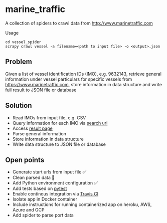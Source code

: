 # marine_traffic
A collection of spiders to crawl data from http://www.marinetraffic.com

Usage
```
cd vessel_spider
scrapy crawl vessel -a filename=<path to input file> -o <output>.json
```

## Problem
Given a list of vessel identification IDs (IMO), e.g. 9632143, retrieve general information under vessel particulars for specific vessels from https://www.marinetraffic.com, store information in data structure and write full result to JSON file or database

## Solution
* Read IMOs from input file, e.g. CSV
* Query information for each IMO via [search url](https://www.marinetraffic.com/en/ais/index/search/all?keyword=)
* Access [result page](https://www.marinetraffic.com/en/ais/details/ships/shipid:3409595/mmsi:219630000/vessel:9632143)
* Parse general information
* Store information in data structure
* Write data structure to JSON file or database

## Open points
* Generate start urls from input file :white_check_mark:
* Clean parsed data :construction:
* Add Python environment configuration :white_check_mark:
* Add tests based on [pytest](https://docs.pytest.org/en/latest/)
* Enable continous integration via [Travis CI](https://travis-ci.org)
* Isolate app in Docker container
* Include instructions for running containerized app on heroku, AWS, Azure and GCP
* Add spider to parse port data
